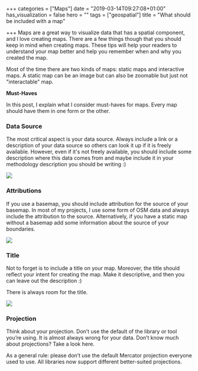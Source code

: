 +++
categories = ["Maps"]
date = "2019-03-14T09:27:08+01:00"
has_visualization = false
hero = ""
tags = ["geospatial"]
title = "What should be included with a map"

+++
Maps are a great way to visualize data that has a spatial component, and I love creating maps. There are a few things though that you should keep in mind when creating maps. These tips will help your readers to understand your map better and help you remember when and why you created the map.

Most of the time there are two kinds of maps: static maps and interactive maps. A static map can be an image but can also be zoomable but just not "interactable" map.

**Must-Haves**

In this post, I explain what I consider must-haves for maps. Every map should have them in one form or the other.

### Data Source

The most critical aspect is your data source. Always include a link or a description of your data source so others can look it up if it is freely available. However, even if it's not freely available, you should include some description where this data comes from and maybe include it in your methodology description you should be writing :)

![](https://res.cloudinary.com/civicvision/image/upload/v1552585943/Included%20in%20Map/sources.png)

### Attributions

If you use a basemap, you should include attribution for the source of your basemap. In most of my projects, I use some form of OSM data and always include the attribution to the source. Alternatively, if you have a static map without a basemap add some information about the source of your boundaries.

![](https://res.cloudinary.com/civicvision/image/upload/v1552585943/Included%20in%20Map/attributions.png)

### Title

Not to forget is to include a title on your map. Moreover, the title should reflect your intent for creating the map. Make it descriptive, and then you can leave out the description :)

There is always room for the title.

![](https://res.cloudinary.com/civicvision/image/upload/v1552585933/Included%20in%20Map/title.png)

### Projection

Think about your projection. Don’t use the default of the library or tool you’re using. It is almost always wrong for your data. Don’t know much about projections? Take a look here.

As a general rule: please don’t use the default Mercator projection everyone used to use. All libraries now support different better-suited projections.